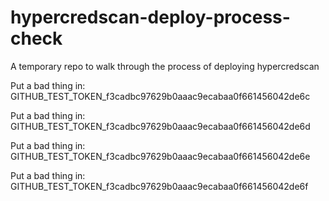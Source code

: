 # hypercredscan-deploy-process-check
A temporary repo to walk through the process of deploying hypercredscan

Put a bad thing in: GITHUB_TEST_TOKEN_f3cadbc97629b0aaac9ecabaa0f661456042de6c

Put a bad thing in: GITHUB_TEST_TOKEN_f3cadbc97629b0aaac9ecabaa0f661456042de6d

Put a bad thing in: GITHUB_TEST_TOKEN_f3cadbc97629b0aaac9ecabaa0f661456042de6e

Put a bad thing in: GITHUB_TEST_TOKEN_f3cadbc97629b0aaac9ecabaa0f661456042de6f
